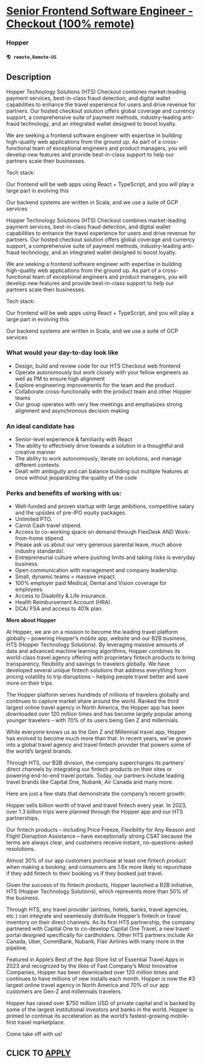 # [Senior Frontend Software Engineer - Checkout (100% remote)](https://www.remotewlb.com/apply/senior-frontend-software-engineer-checkout-100-remote)  
### Hopper  
#### `🌎 remote,Remote-US`  

## Description

Hopper Technology Solutions (HTS) Checkout combines market-leading payment services, best-in-class fraud detection, and digital wallet capabilities to enhance the travel experience for users and drive revenue for partners. Our hosted checkout solution offers global coverage and currency support, a comprehensive suite of payment methods, industry-leading anti-fraud technology, and an integrated wallet designed to boost loyalty.

  

We are seeking a frontend software engineer with expertise in building high-quality web applications from the ground up. As part of a cross-functional team of exceptional engineers and product managers, you will develop new features and provide best-in-class support to help our partners scale their businesses.

  

Tech stack:

Our frontend will be web apps using React + TypeScript, and you will play a large part in evolving this

Our backend systems are written in Scala, and we use a suite of GCP services

  

Hopper Technology Solutions (HTS) Checkout combines market-leading payment services, best-in-class fraud detection, and digital wallet capabilities to enhance the travel experience for users and drive revenue for partners. Our hosted checkout solution offers global coverage and currency support, a comprehensive suite of payment methods, industry-leading anti-fraud technology, and an integrated wallet designed to boost loyalty.

  

We are seeking a frontend software engineer with expertise in building high-quality web applications from the ground up. As part of a cross-functional team of exceptional engineers and product managers, you will develop new features and provide best-in-class support to help our partners scale their businesses.

  

Tech stack:

Our frontend will be web apps using React + TypeScript, and you will play a large part in evolving this

Our backend systems are written in Scala, and we use a suite of GCP services

  

### What would your day-to-day look like

* Design, build and review code for our HTS Checkout web frontend
* Operate autonomously but work closely with your fellow engineers as well as PM to ensure high alignment 
* Explore engineering improvements for the team and the product
* Collaborate cross-functionally with the product team and other Hopper teams
* Our group operates with very few meetings and emphasizes strong alignment and asynchronous decision making

  

### An ideal candidate has

* Senior-level experience & familiarity with React
* The ability to effectively drive towards a solution in a thoughtful and creative manner
* The ability to work autonomously, iterate on solutions, and manage different contexts
* Dealt with ambiguity and can balance building out multiple features at once without jeopardizing the quality of the code

  

### Perks and benefits of working with us:

* Well-funded and proven startup with large ambitions, competitive salary and the upsides of pre-IPO equity packages.
* Unlimited PTO.
* Carrot Cash travel stipend.
* Access to co-working space on demand through FlexDesk AND Work-from-home stipend.
* Please ask us about our very generous parental leave, much above industry standards!.
* Entrepreneurial culture where pushing limits and taking risks is everyday business.
* Open communication with management and company leadership.
* Small, dynamic teams = massive impact.
* 100% employer paid Medical, Dental and Vision coverage for employees.
* Access to Disability & Life insurance.
* Health Reimbursement Account (HRA).
* DCA/ FSA and access to 401k plan.

  

 **More about Hopper**

  

At Hopper, we are on a mission to become the leading travel platform globally – powering Hopper’s mobile app, website and our B2B business, HTS (Hopper Technology Solutions). By leveraging massive amounts of data and advanced machine learning algorithms, Hopper combines its world-class travel agency offering with proprietary fintech products to bring transparency, flexibility and savings to travelers globally. We have developed several unique fintech solutions that address everything from pricing volatility to trip disruptions – helping people travel better and save more on their trips.

  

The Hopper platform serves hundreds of millions of travelers globally and continues to capture market share around the world. Ranked the third largest online travel agency in North America, the Hopper app has been downloaded over 120 million times and has become largely popular among younger travelers – with 70% of its users being Gen Z and millennials.

  

While everyone knows us as the Gen Z and Millennial travel app, Hopper has evolved to become much more than that. In recent years, we’ve grown into a global travel agency and travel fintech provider that powers some of the world’s largest brands.

  

Through HTS, our B2B division, the company supercharges its partners’ direct channels by integrating our fintech products on their sites or powering end-to-end travel portals. Today, our partners include leading travel brands like Capital One, Nubank, Air Canada and many more.

  

Here are just a few stats that demonstrate the company’s recent growth:

  

Hopper sells billion worth of travel and travel fintech every year. In 2023, over 1.3 billion trips were planned through the Hopper app and our HTS partnerships.

  

Our fintech products – including Price Freeze, Flexibility for Any Reason and Flight Disruption Assistance – have exceptionally strong CSAT because the terms are always clear, and customers receive instant, no-questions-asked resolutions.

  

Almost 30% of our app customers purchase at least one fintech product when making a booking; and consumers are 1.6x more likely to repurchase if they add fintech to their booking vs if they booked just travel.

  

Given the success of its fintech products, Hopper launched a B2B initiative, HTS (Hopper Technology Solutions), which represents more than 50% of the business.

  

Through HTS, any travel provider (airlines, hotels, banks, travel agencies, etc.) can integrate and seamlessly distribute Hopper’s fintech or travel inventory on their direct channels. As its first HTS partnership, the company partnered with Capital One to co-develop Capital One Travel, a new travel portal designed specifically for cardholders. Other HTS partners include Air Canada, Uber, CommBank, Nubank, Flair Airlines with many more in the pipeline.

  

Featured in Apple’s Best of the App Store list of Essential Travel Apps in 2023 and recognized by the likes of Fast Company’s Most Innovative Companies, Hopper has been downloaded over 120 million times and continues to have millions of new installs each month. Hopper is now the #3 largest online travel agency in North America and 70% of our app customers are Gen-Z and millennials travelers.

  

Hopper has raised over $750 million USD of private capital and is backed by some of the largest institutional investors and banks in the world. Hopper is primed to continue its acceleration as the world’s fastest-growing mobile-first travel marketplace.

  

Come take off with us!

  
## CLICK TO [APPLY](https://www.remotewlb.com/apply/senior-frontend-software-engineer-checkout-100-remote)


